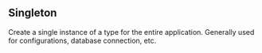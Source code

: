 ## Singleton

Create a single instance of a type for the entire application.
Generally used for configurations, database connection, etc.
